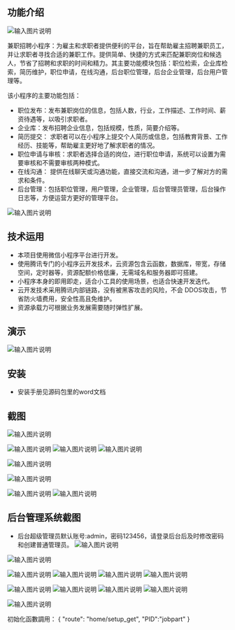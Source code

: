 ## 功能介绍 

![输入图片说明](demo/%E4%BA%8C%E7%BB%B4%E7%A0%81.png)

兼职招聘小程序：为雇主和求职者提供便利的平台，旨在帮助雇主招聘兼职员工，并让求职者寻找合适的兼职工作。提供简单、快捷的方式来匹配兼职岗位和候选人，节省了招聘和求职的时间和精力。其主要功能模块包括：职位检索，企业库检索，简历维护，职位申请，在线沟通，后台职位管理，后台企业管理，后台用户管理等。

该小程序的主要功能包括：
- 职位发布：发布兼职岗位的信息，包括人数，行业，工作描述、工作时间、薪资待遇等，以吸引求职者。 
- 企业库：发布招聘企业信息，包括规模，性质，简要介绍等。
- 简历提交： 求职者可以在小程序上提交个人简历或信息，包括教育背景、工作经历、技能等，帮助雇主更好地了解求职者的情况。   
- 职位申请与审核：求职者选择合适的岗位，进行职位申请，系统可以设置为需要审核和不需要审核两种模式。
- 在线沟通： 提供在线聊天或沟通功能，直接交流和沟通，进一步了解对方的需求和条件。   
- 后台管理：包括职位管理，用户管理，企业管理，后台管理员管理，后台操作日志等，方便运营方更好的管理平台。 

 ![输入图片说明](demo/%E5%85%BC%E8%81%8C%E6%8B%9B%E8%81%98%E5%B0%8F%E7%A8%8B%E5%BA%8F%20(2).jpg)


## 技术运用
- 本项目使用微信小程序平台进行开发。
- 使用腾讯专门的小程序云开发技术，云资源包含云函数，数据库，带宽，存储空间，定时器等，资源配额价格低廉，无需域名和服务器即可搭建。
- 小程序本身的即用即走，适合小工具的使用场景，也适合快速开发迭代。
- 云开发技术采用腾讯内部链路，没有被黑客攻击的风险，不会 DDOS攻击，节省防火墙费用，安全性高且免维护。
- 资源承载力可根据业务发展需要随时弹性扩展。  
 


## 演示 

 ![输入图片说明](demo/%E4%BA%8C%E7%BB%B4%E7%A0%81.png)

## 安装

- 安装手册见源码包里的word文档 




## 截图

![输入图片说明](demo/0%E9%A6%96%E9%A1%B5.png)

![输入图片说明](demo/1%E5%85%AC%E5%91%8A.png)
![输入图片说明](demo/2%E8%81%8C%E4%BD%8D.png)
![输入图片说明](demo/3%E8%AF%A6%E6%83%85.png)
 
![输入图片说明](demo/4%E4%BC%81%E4%B8%9A%E5%BA%93.png)

![输入图片说明](demo/5%E4%BC%81%E4%B8%9A%E8%AF%A6%E6%83%85.png)

![输入图片说明](demo/6%E6%88%91%E7%9A%84.png)
![输入图片说明](demo/7%E6%88%91%E7%9A%84%E6%8A%95%E9%80%92.png)


## 后台管理系统截图 
- 后台超级管理员默认账号:admin，密码123456，请登录后台后及时修改密码和创建普通管理员。
![输入图片说明](demo/80%E5%90%8E%E5%8F%B0-%E9%A6%96%E9%A1%B5.png)

![输入图片说明](demo/81%E5%90%8E%E5%8F%B0-%E7%94%A8%E6%88%B7.png)

![输入图片说明](demo/82%E5%90%8E%E5%8F%B0-%E7%94%A8%E6%88%B7.png)
![输入图片说明](demo/83%E5%90%8E%E5%8F%B0-%E4%BC%81%E4%B8%9A%E7%AE%A1%E7%90%86.png)
![输入图片说明](demo/84%E5%90%8E%E5%8F%B0-%E4%BC%81%E4%B8%9A.png)
![输入图片说明](demo/85%E5%90%8E%E5%8F%B0-%E8%81%8C%E4%BD%8D.png)

![输入图片说明](demo/86%E5%90%8E%E5%8F%B0-%E8%81%8C%E4%BD%8D.png)
![输入图片说明](demo/87%E5%90%8E%E5%8F%B0-%E5%90%8D%E5%8D%95.png)
![输入图片说明](demo/88%E5%90%8E%E5%8F%B0-%E5%AF%BC%E5%87%BA.png)
![输入图片说明](demo/89%E5%90%8E%E5%8F%B0-%E5%AF%BC%E5%87%BA.png)

![输入图片说明](demo/90%E5%90%8E%E5%8F%B0-%E7%AE%A1%E7%90%86%E5%91%98.png)

初始化函數調用：
{
  "route": "home/setup_get",
  "PID":"jobpart"
}